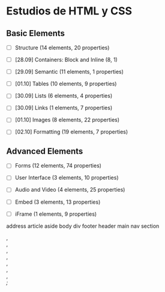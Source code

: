 # Estudios de HTML y CSS


## Basic Elements
- [ ] Structure (14 elements, 20 properties)
- [ ] [28.09] Containers: Block and Inline (8, 1)
- [ ] [29.09] Semantic (11 elements, 1 properties)
- [ ] [01.10] Tables (10 elements, 9 properties)
- [ ] [30.09] Lists (6 elements, 4 properties)
- [ ] [30.09] Links (1 elements, 7 properties)
- [ ] [01.10] Images (8 elements, 22 properties)
- [ ] [02.10] Formatting (19 elements, 7 properties)


## Advanced Elements
- [ ] Forms (12 elements, 74 properties)
- [ ] User Interface (3 elements, 10 properties)
- [ ] Audio and Video (4 elements, 25 properties)
- [ ] Embed (3 elements, 13 properties)
- [ ] iFrame (1 elements, 9 properties)


address
article
aside
body
div
footer
header
main
nav
section

<body>, <nav>, <article>, <aside>,  <hgroup>, <footer>, <section>, <address>;




